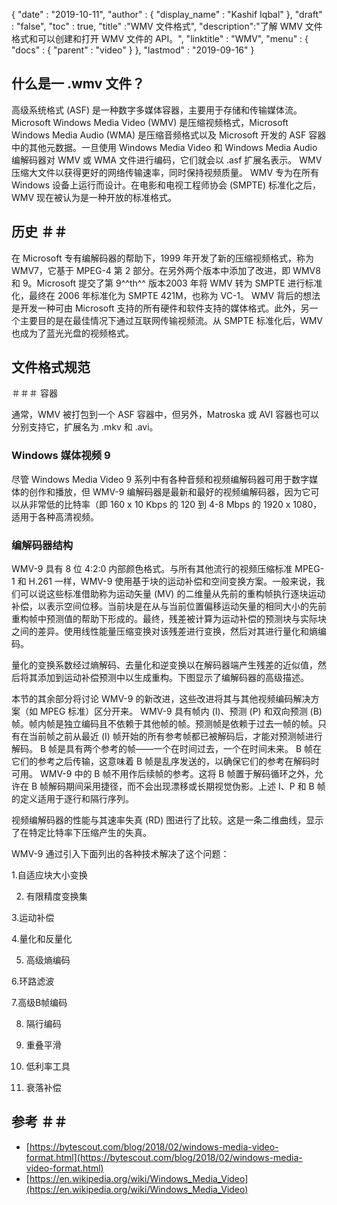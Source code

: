 {
  "date" : "2019-10-11",
  "author" : {
    "display_name" : "Kashif Iqbal"
},
  "draft" : "false",
  "toc" : true,
  "title" :"WMV 文件格式",
  "description":"了解 WMV 文件格式和可以创建和打开 WMV 文件的 API。",
  "linktitle" : "WMV",
  "menu" : {
    "docs" : {
      "parent" : "video"
}
},
  "lastmod" : "2019-09-16"
}

## 什么是一 .wmv 文件？

高级系统格式 (ASF) 是一种数字多媒体容器，主要用于存储和传输媒体流。 Microsoft Windows Media Video (WMV) 是压缩视频格式，Microsoft Windows Media Audio (WMA) 是压缩音频格式以及 Microsoft 开发的 ASF 容器中的其他元数据。一旦使用 Windows Media Video 和 Windows Media Audio 编解码器对 WMV 或 WMA 文件进行编码，它们就会以 .asf 扩展名表示。 WMV 压缩大文件以获得更好的网络传输速率，同时保持视频质量。 WMV 专为在所有 Windows 设备上运行而设计。在电影和电视工程师协会 (SMPTE) 标准化之后，WMV 现在被认为是一种开放的标准格式。

## 历史 ＃＃

在 Microsoft 专有编解码器的帮助下，1999 年开发了新的压缩视频格式，称为 WMV7，它基于 MPEG-4 第 2 部分。在另外两个版本中添加了改进，即 WMV8 和 9。Microsoft 提交了第 9^^th^^ 版本2003 年将 WMV 转为 SMPTE 进行标准化，最终在 2006 年标准化为 SMPTE 421M，也称为 VC-1。 WMV 背后的想法是开发一种可由 Microsoft 支持的所有硬件和软件支持的媒体格式。此外，另一个主要目的是在最佳情况下通过互联网传输视频流。从 SMPTE 标准化后，WMV 也成为了蓝光光盘的视频格式。

## 文件格式规范

＃＃＃ 容器

通常，WMV 被打包到一个 ASF 容器中，但另外，Matroska 或 AVI 容器也可以分别支持它，扩展名为 .mkv 和 .avi。

### Windows 媒体视频 9

尽管 Windows Media Video 9 系列中有各种音频和视频编解码器可用于数字媒体的创作和播放，但 WMV-9 编解码器是最新和最好的视频编解码器，因为它可以从非常低的比特率（即 160 x 10 Kbps 的 120 到 4-8 Mbps 的 1920 x 1080，适用于各种高清视频。

### 编解码器结构

WMV-9 具有 8 位 4:2:0 内部颜色格式。与所有其他流行的视频压缩标准 MPEG-1 和 H.261 一样，WMV-9 使用基于块的运动补偿和空间变换方案。一般来说，我们可以说这些标准借助称为运动矢量 (MV) 的二维量从先前的重构帧执行逐块运动补偿，以表示空间位移。当前块是在从与当前位置偏移运动矢量的相同大小的先前重构帧中预测值的帮助下形成的。最终，残差被计算为运动补偿的预测块与实际块之间的差异。使用线性能量压缩变换对该残差进行变换，然后对其进行量化和熵编码。

量化的变换系数经过熵解码、去量化和逆变换以在解码器端产生残差的近似值，然后将其添加到运动补偿预测中以生成重构。下图显示了编解码器的高级描述。

本节的其余部分将讨论 WMV-9 的新改进，这些改进将其与其他视频编码解决方案（如 MPEG 标准）区分开来。 WMV-9 具有帧内 (I)、预测 (P) 和双向预测 (B) 帧。帧内帧是独立编码且不依赖于其他帧的帧。预测帧是依赖于过去一帧的帧。只有在当前帧之前从最近 (I) 帧开始的所有参考帧都已被解码后，才能对预测帧进行解码。 B 帧是具有两个参考的帧——一个在时间过去，一个在时间未来。 B 帧在它们的参考之后传输，这意味着 B 帧是乱序发送的，以确保它们的参考在解码时可用。 WMV-9 中的 B 帧不用作后续帧的参考。这将 B 帧置于解码循环之外，允许在 B 帧解码期间采用捷径，而不会出现漂移或长期视觉伪影。上述 I、P 和 B 帧的定义适用于逐行和隔行序列。

视频编解码器的性能与其速率失真 (RD) 图进行了比较。这是一条二维曲线，显示了在特定比特率下压缩产生的失真。

WMV-9 通过引入下面列出的各种技术解决了这个问题：

1.自适应块大小变换

2. 有限精度变换集

3.运动补偿

4.量化和反量化

5. 高级熵编码

6.环路滤波

7.高级B帧编码

8. 隔行编码

9. 重叠平滑

10. 低利率工具

11. 衰落补偿

## 参考 ＃＃

* [https://bytescout.com/blog/2018/02/windows-media-video-format.html](https://bytescout.com/blog/2018/02/windows-media-video-format.html)
* [https://en.wikipedia.org/wiki/Windows_Media_Video](https://en.wikipedia.org/wiki/Windows_Media_Video)


